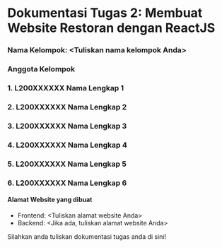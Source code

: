 # Dokumentasi Tugas 2: Membuat Website Restoran dengan ReactJS
### Nama Kelompok: \<Tuliskan nama kelompok Anda\>
### Anggota Kelompok
### 1. L200XXXXXX Nama Lengkap 1
### 2. L200XXXXXX Nama Lengkap 2
### 3. L200XXXXXX Nama Lengkap 3
### 4. L200XXXXXX Nama Lengkap 4
### 5. L200XXXXXX Nama Lengkap 5
### 6. L200XXXXXX Nama Lengkap 6

#### Alamat Website yang dibuat
- Frontend: \<Tuliskan alamat website Anda\>
- Backend: \<Jika ada, tuliskan alamat website Anda\>

Silahkan anda tuliskan dokumentasi tugas anda di sini!

